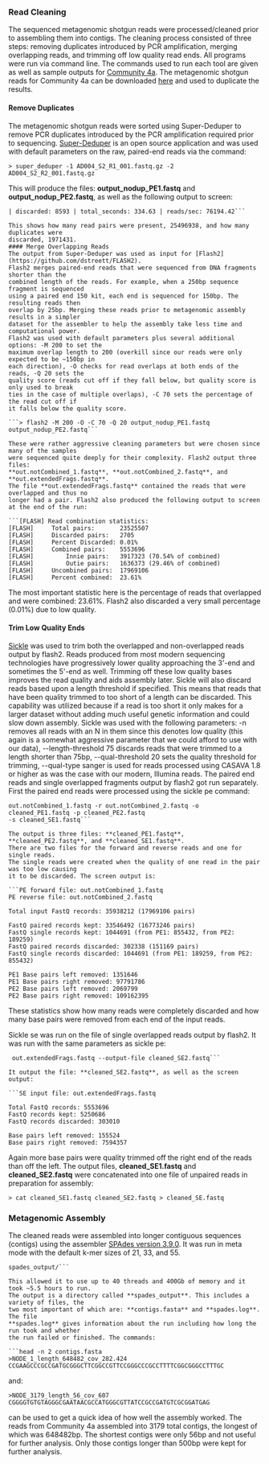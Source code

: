 ### Read Cleaning
The sequenced metagenomic shotgun reads were processed/cleaned prior to assembling them 
into contigs. The cleaning process consisted of three steps: removing duplicates introduced
 by PCR amplification, merging overlapping reads, and trimming off low quality read ends. 
 All programs were run via command line. The commands used to run each tool are given as 
 well as sample outputs for [Community 4a](https://osf.io/zacf7/). The metagenomic shotgun 
 reads for Community 4a can be downloaded [here](https://osf.io/pvj64/) and used to 
 duplicate the results.
#### Remove Duplicates
The metagenomic shotgun reads were sorted using Super-Deduper to remove PCR duplicates 
introduced by the PCR amplification required prior to sequencing. 
[Super-Deduper](https://github.com/dstreett/Super-Deduper) is an open source application 
and was used with default parameters on the raw, paired-end reads via the command:

```> super_deduper -1 AD004_S2_R1_001.fastq.gz -2 AD004_S2_R2_001.fastq.gz```

This will produce the files: **output_nodup_PE1.fastq** and **output_nodup_PE2.fastq**, 
as well as the following output to screen:

```Final:| reads: 25496938 | duplicates: 1971431 | reads_written: 23525507 | percent: 7.73 
| discarded: 8593 | total_seconds: 334.63 | reads/sec: 76194.42```

This shows how many read pairs were present, 25496938, and how many duplicates were 
discarded, 1971431.
#### Merge Overlapping Reads
The output from Super-Deduper was used as input for [Flash2](https://github.com/dstreett/FLASH2). 
Flash2 merges paired-end reads that were sequenced from DNA fragments shorter than the 
combined length of the reads. For example, when a 250bp sequence fragment is sequenced 
using a paired end 150 kit, each end is sequenced for 150bp. The resulting reads then 
overlap by 25bp. Merging these reads prior to metagenomic assembly results in a simpler 
dataset for the assembler to help the assembly take less time and computational power. 
Flash2 was used with default parameters plus several additional options: -M 200 to set the 
maximum overlap length to 200 (overkill since our reads were only expected to be ~150bp in 
each direction), -O checks for read overlaps at both ends of the reads, -Q 20 sets the 
quality score (reads cut off if they fall below, but quality score is only used to break 
ties in the case of multiple overlaps), -C 70 sets the percentage of the read cut off if 
it falls below the quality score.

```> flash2 -M 200 -O -C 70 -Q 20 output_nodup_PE1.fastq output_nodup_PE2.fastq```

These were rather aggressive cleaning parameters but were chosen since many of the samples 
were sequenced quite deeply for their complexity. Flash2 output three files: 
**out.notCombined_1.fastq**, **out.notCombined_2.fastq**, and **out.extendedFrags.fastq**. 
The file **out.extendedFrags.fastq** contained the reads that were overlapped and thus no 
longer had a pair. Flash2 also produced the following output to screen at the end of the run:

```[FLASH] Read combination statistics:
[FLASH]     Total pairs:       23525507
[FLASH]     Discarded pairs:   2705
[FLASH]     Percent Discarded: 0.01%
[FLASH]     Combined pairs:    5553696
[FLASH]         Innie pairs:   3917323 (70.54% of combined)
[FLASH]         Outie pairs:   1636373 (29.46% of combined)
[FLASH]     Uncombined pairs:  17969106
[FLASH]     Percent combined:  23.61%
```
The most important statistic here is the percentage of reads that overlapped and were 
combined: 23.61%. Flash2 also discarded a very small percentage (0.01%) due to low quality.
#### Trim Low Quality Ends
[Sickle](https://github.com/najoshi/sickle) was used to trim both the overlapped and 
non-overlapped reads output by flash2. Reads produced from most modern sequencing technologies 
have progressively lower quality approaching the 3'-end and sometimes the 5'-end as well. 
Trimming off these low quality bases improves the read quality and aids assembly later. 
Sickle will also discard reads based upon a length threshold if specified. This means that 
reads that have been quality trimmed to too short of a length can be discarded. This 
capability was utilized because if a read is too short it only makes for a larger dataset 
without adding much useful genetic information and could slow down assembly. Sickle was 
used with the following parameters: -n removes all reads with an N in them since this 
denotes low quality (this again is a somewhat aggressive parameter that we could afford to
use with our data), --length-threshold 75 discards reads that were trimmed to a length
shorter than 75bp, --qual-threshold 20 sets the quality threshold for trimming, --qual-type 
sanger is used for reads processed using CASAVA 1.8 or higher as was the case with our 
modern, Illumina reads. The paired end reads and single overlapped fragments output by flash2
got run separately. First the paired end reads were processed using the sickle pe command:

```> sickle pe -n --length-threshold 75 --qual-threshold 20 --qual-type sanger -f 
out.notCombined_1.fastq -r out.notCombined_2.fastq -o cleaned_PE1.fastq -p cleaned_PE2.fastq 
-s cleaned_SE1.fastq```

The output is three files: **cleaned_PE1.fastq**, **cleaned_PE2.fastq**, and **cleaned_SE1.fastq**. 
There are two files for the forward and reverse reads and one for single reads. 
The single reads were created when the quality of one read in the pair was too low causing 
it to be discarded. The screen output is:

```PE forward file: out.notCombined_1.fastq 
PE reverse file: out.notCombined_2.fastq

Total input FastQ records: 35938212 (17969106 pairs)

FastQ paired records kept: 33546492 (16773246 pairs)
FastQ single records kept: 1044691 (from PE1: 855432, from PE2: 189259)
FastQ paired records discarded: 302338 (151169 pairs)
FastQ single records discarded: 1044691 (from PE1: 189259, from PE2: 855432)

PE1 Base pairs left removed: 1351646
PE1 Base pairs right removed: 97791786
PE2 Base pairs left removed: 2069799
PE2 Base pairs right removed: 109162395
```
These statistics show how many reads were completely discarded and how many base pairs were
removed from each end of the input reads.

Sickle se was run on the file of single overlapped reads output by flash2. It was run with
the same parameters as sickle pe:

```> sickle se -n --length-threshold 75 --qual-threshold 20 --qual-type sanger --fastq-file
 out.extendedFrags.fastq --output-file cleaned_SE2.fastq```
 
It output the file: **cleaned_SE2.fastq**, as well as the screen output:

```SE input file: out.extendedFrags.fastq

Total FastQ records: 5553696
FastQ records kept: 5250686
FastQ records discarded: 303010

Base pairs left removed: 155524
Base pairs right removed: 7594357
```
Again more base pairs were quality trimmed off the right end of the reads than off the left.
The output files, **cleaned_SE1.fastq** and **cleaned_SE2.fastq** were concatenated into 
one file of unpaired reads in preparation for assembly:

```> cat cleaned_SE1.fastq cleaned_SE2.fastq > cleaned_SE.fastq```

### Metagenomic Assembly
The cleaned reads were assembled into longer contiguous sequences (contigs) using the 
assembler [SPAdes version 3.9.0](http://cab.spbu.ru/software/spades/). It was run in meta
mode with the default k-mer sizes of 21, 33, and 55.

```> spades.py --meta -1 cleaned_PE1.fastq -2 cleaned_PE2.fastq -s cleaned_SE.fastq -o
spades_output/```

This allowed it to use up to 40 threads and 400Gb of memory and it took ~5.5 hours to run.
The output is a directory called **spades_output**. This includes a variety of files, the 
two most important of which are: **contigs.fasta** and **spades.log**. The file 
**spades.log** gives information about the run including how long the run took and whether
the run failed or finished. The commands:

```head -n 2 contigs.fasta 
>NODE_1_length_648482_cov_282.424
CCGAAGCCCGCCGATGCGGGCTTCGGCCGTTCCGGGCCCGCCTTTTCGGCGGGCCTTTGC
```
and:
```tail -n 2 contigs.fasta 
>NODE_3179_length_56_cov_607
CGGGGTGTGTAGGGCGAATAACGCCATGGGCGTTATCCGCCGATGTCGCGGATGAG
```

can be used to get a quick idea of how well the assembly worked. The reads from Community 4a
assembled into 3179 total contigs, the longest of which was 648482bp. The shortest contigs 
were only 56bp and not useful for further analysis. Only those contigs longer than 500bp
were kept for further analysis.




